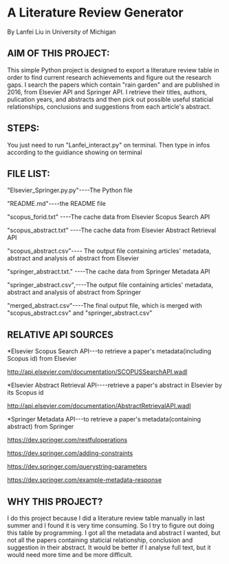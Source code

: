 # A Literature Review Generator 

By Lanfei Liu in University of Michigan


## AIM OF THIS PROJECT:

This simple Python project is designed to export a literature review table in order to find current research achievements and figure out the research gaps. 
I search the papers which contain "rain garden" and are published in 2016, from Elsevier API and Springer API. 
I retrieve their titles, authors, pulication years, and abstracts and then pick out possible useful staticial relationships, conclusions and suggestions from each article's abstract.

## STEPS:

You just need to run "Lanfei_interact.py" on terminal.
Then type in infos according to the guidiance showing on terminal

## FILE LIST:

"Elsevier_Springer.py.py"----The Python file

"README.md"----the README file

"scopus_forid.txt" ----The cache data from Elsevier Scopus Search API

"scopus_abstract.txt" ----The cache data from Elsevier Abstract Retrieval API

"scopus_abstract.csv"---- The output file containing articles' metadata, abstract and analysis of abstract from Elsevier

"springer_abstract.txt." ----The cache data from Springer Metadata API

"springer_abstract.csv",----The output file containing articles' metadata, abstract and analysis of abstract from Springer

"merged_abstract.csv"----The final output file, which is merged with "scopus_abstract.csv" and "springer_abstract.csv"


## RELATIVE API SOURCES

*Elsevier Scopus Search API---to retrieve a paper's metadata(including Scopus id) from Elsevier

http://api.elsevier.com/documentation/SCOPUSSearchAPI.wadl

*Elsevier Abstract Retrieval API----retrieve a paper's abstract in Elsevier by its Scopus id

http://api.elsevier.com/documentation/AbstractRetrievalAPI.wadl

*Springer Metadata API---to retrieve a paper's metadata(containing abstract) from Springer

https://dev.springer.com/restfuloperations

https://dev.springer.com/adding-constraints

https://dev.springer.com/querystring-parameters

https://dev.springer.com/example-metadata-response
		

## WHY THIS PROJECT?

I do this project because I did a literature review table manually in last summer and I found it is very time consuming. So I try to figure out doing this table by programming. I got all the metadata and abstract I wanted, but not all the papers containing staticial relationship, conclusion and suggestion in their abstract. It would be better if I analyse full text, but it would need more time and be more difficult.

